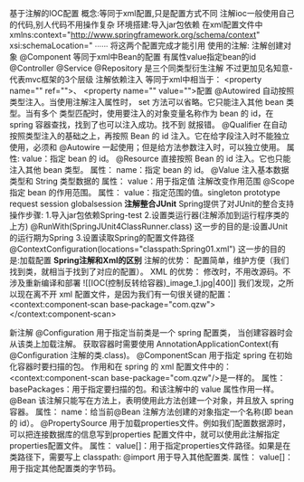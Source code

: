基于注解的IOC配置
概念:等同于xml配置,只是配置方式不同
注解ioc一般使用自己的代码,别人代码不用操作复杂
环境搭建:导入jar包依赖
在xml配置文件中
xmlns:context="http://www.springframework.org/schema/context"
xsi:schemaLocation="
∙∙∙∙∙∙
将这两个配置完成才能引用
使用的注解:
注解创建对象
@Component
	等同于xml中Bean的配置 有属性value指定bean的id
	@Controller @Service @Repository
	是三个同类型衍生注解
	不过更加见名知意-代表mvc框架的3个层级
注解依赖注入
等同于xml中相当于： \<property name="" ref="">、 \<property name="" value="">配置
@Autowired
	自动按照类型注入。当使用注解注入属性时， set 方法可以省略。它只能注入其他 bean 类型。当有多个 类型匹配时，使用要注入的对象变量名称作为 bean 的 id，在 spring 容器查找，找到了也可以注入成功。找不到 就报错。
@Qualifier
	在自动按照类型注入的基础之上，再按照 Bean 的 id 注入。它在给字段注入时不能独立使用，必须和 @Autowire 一起使用；但是给方法参数注入时，可以独立使用。
	属性:
	value：指定 bean 的 id。
@Resource
	直接按照 Bean 的 id 注入。它也只能注入其他 bean 类型。
	属性：
	name：指定 bean 的 id。
@Value
	注入基本数据类型和 String 类型数据的
	属性：
	value：用于指定值
	注解改变作用范围
@Scope
	指定 bean 的作用范围。
	属性：
	value：指定范围的值。singleton prototype request session globalsession
**注解整合JUnit**
	Spring提供了对JUnit的整合支持
	操作步骤:
	1.导入jar包依赖Spring-test
	2.设置类运行器(注解添加到运行程序类的上方) @RunWith(SpringJUnit4ClassRunner.class)
	这一步的目的是:设置JUnit的运行期为Spring
	3.设置读取Spring的配置文件路径
	@ContextConfiguration(locations="classpath:Spring01.xml")
	这一步的目的是:加载配置
**Spring注解和Xml的区别**
	注解的优势：
	配置简单，维护方便（我们找到类，就相当于找到了对应的配置）。
	XML 的优势：
	修改时，不用改源码。不涉及重新编译和部署
	![[IOC(控制反转给容器)_image_1.jpg|400]]
	我们发现，之所以现在离不开 xml 配置文件，是因为我们有一句很关键的配置：
	<context:component‐scan base‐package="com.qzw"></context:component‐scan>



新注解
@Configuration
	用于指定当前类是一个 spring 配置类， 当创建容器时会从该类上加载注解。 获取容器时需要使用 AnnotationApplicationContext(有@Configuration 注解的类.class)。
@ComponentScan
	用于指定 spring 在初始化容器时要扫描的包。 作用和在 spring 的 xml 配置文件中的：<context:component-scan base-package="com.qzw"/>是一样的。
	属性：
	basePackages：用于指定要扫描的包。和该注解中的 value 属性作用一样。
@Bean
	该注解只能写在方法上，表明使用此方法创建一个对象，并且放入 spring 容器。
	属性：
	name：给当前@Bean 注解方法创建的对象指定一个名称(即 bean 的 id）。
@PropertySource
	用于加载properties文件。例如我们配置数据源时，可以把连接数据库的信息写到properties 配置文件中，就可以使用此注解指定 properties配置文件。
	属性：
	value[]：用于指定properties文件路径。如果是在类路径下，需要写上 classpath:
@import
	用于导入其他配置类.
	属性：
	value[]：用于指定其他配置类的字节码。